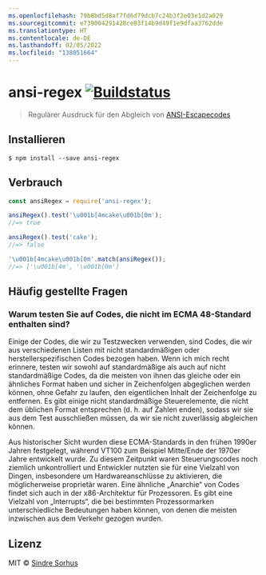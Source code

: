 ```yaml
---
ms.openlocfilehash: 79b8bd5d8af7fd6d79dcb7c24b3f2e03e1d2a029
ms.sourcegitcommit: e739004291428ce83f14b9d49f1e9dfaa3762dde
ms.translationtype: HT
ms.contentlocale: de-DE
ms.lasthandoff: 02/05/2022
ms.locfileid: "138051664"
---
```

# <a name="ansi-regex-build-statushttpstravis-ciorgchalkansi-regex"></a>ansi-regex [![Buildstatus](https://travis-ci.org/chalk/ansi-regex.svg?branch=master)](https://travis-ci.org/chalk/ansi-regex)

> Regulärer Ausdruck für den Abgleich von [ANSI-Escapecodes](http://en.wikipedia.org/wiki/ANSI_escape_code)


## <a name="install"></a>Installieren

```
$ npm install --save ansi-regex
```


## <a name="usage"></a>Verbrauch

```js
const ansiRegex = require('ansi-regex');

ansiRegex().test('\u001b[4mcake\u001b[0m');
//=> true

ansiRegex().test('cake');
//=> false

'\u001b[4mcake\u001b[0m'.match(ansiRegex());
//=> ['\u001b[4m', '\u001b[0m']
```

## <a name="faq"></a>Häufig gestellte Fragen

### <a name="why-do-you-test-for-codes-not-in-the-ecma-48-standard"></a>Warum testen Sie auf Codes, die nicht im ECMA 48-Standard enthalten sind?

Einige der Codes, die wir zu Testzwecken verwenden, sind Codes, die wir aus verschiedenen Listen mit nicht standardmäßigen oder herstellerspezifischen Codes bezogen haben. Wenn ich mich recht erinnere, testen wir sowohl auf standardmäßige als auch auf nicht standardmäßige Codes, da die meisten von ihnen das gleiche oder ein ähnliches Format haben und sicher in Zeichenfolgen abgeglichen werden können, ohne Gefahr zu laufen, den eigentlichen Inhalt der Zeichenfolge zu entfernen. Es gibt einige nicht standardmäßige Steuerelemente, die nicht dem üblichen Format entsprechen (d. h. auf Zahlen enden), sodass wir sie aus dem Test ausschließen müssen, da wir sie nicht zuverlässig abgleichen können.

Aus historischer Sicht wurden diese ECMA-Standards in den frühen 1990er Jahren festgelegt, während VT100 zum Beispiel Mitte/Ende der 1970er Jahre entwickelt wurde. Zu diesem Zeitpunkt waren Steuerungscodes noch ziemlich unkontrolliert und Entwickler nutzten sie für eine Vielzahl von Dingen, insbesondere um Hardwareanschlüsse zu aktivieren, die möglicherweise proprietär waren. Eine ähnliche „Anarchie“ von Codes findet sich auch in der x86-Architektur für Prozessoren. Es gibt eine Vielzahl von „Interrupts“, die bei bestimmten Prozessormarken unterschiedliche Bedeutungen haben können, von denen die meisten inzwischen aus dem Verkehr gezogen wurden.


## <a name="license"></a>Lizenz

MIT © [Sindre Sorhus](http://sindresorhus.com)
